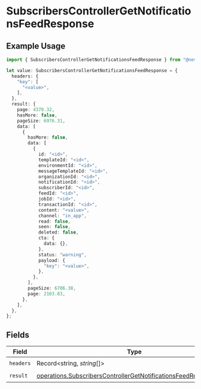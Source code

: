 # SubscribersControllerGetNotificationsFeedResponse

## Example Usage

```typescript
import { SubscribersControllerGetNotificationsFeedResponse } from "@novu/api/models/operations";

let value: SubscribersControllerGetNotificationsFeedResponse = {
  headers: {
    "key": [
      "<value>",
    ],
  },
  result: {
    page: 4370.32,
    hasMore: false,
    pageSize: 6976.31,
    data: [
      {
        hasMore: false,
        data: [
          {
            id: "<id>",
            templateId: "<id>",
            environmentId: "<id>",
            messageTemplateId: "<id>",
            organizationId: "<id>",
            notificationId: "<id>",
            subscriberId: "<id>",
            feedId: "<id>",
            jobId: "<id>",
            transactionId: "<id>",
            content: "<value>",
            channel: "in_app",
            read: false,
            seen: false,
            deleted: false,
            cta: {
              data: {},
            },
            status: "warning",
            payload: {
              "key": "<value>",
            },
          },
        ],
        pageSize: 6706.38,
        page: 2103.83,
      },
    ],
  },
};
```

## Fields

| Field                                                                                                                                                | Type                                                                                                                                                 | Required                                                                                                                                             | Description                                                                                                                                          |
| ---------------------------------------------------------------------------------------------------------------------------------------------------- | ---------------------------------------------------------------------------------------------------------------------------------------------------- | ---------------------------------------------------------------------------------------------------------------------------------------------------- | ---------------------------------------------------------------------------------------------------------------------------------------------------- |
| `headers`                                                                                                                                            | Record<string, *string*[]>                                                                                                                           | :heavy_check_mark:                                                                                                                                   | N/A                                                                                                                                                  |
| `result`                                                                                                                                             | [operations.SubscribersControllerGetNotificationsFeedResponseBody](../../models/operations/subscriberscontrollergetnotificationsfeedresponsebody.md) | :heavy_check_mark:                                                                                                                                   | N/A                                                                                                                                                  |